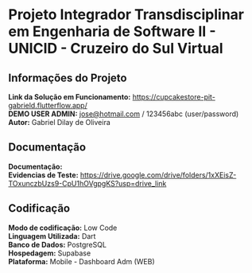 # Projeto Integrador Transdisciplinar em Engenharia de Software II - UNICID - Cruzeiro do Sul Virtual

## Informações do Projeto

**Link da Solução em Funcionamento:** https://cupcakestore-pit-gabrield.flutterflow.app/  
**DEMO USER ADMIN:** jose@hotmail.com / 123456abc (user/password)  
**Autor:** Gabriel Dilay de Oliveira  

## Documentação
**Documentação:**  
**Evidencias de Teste:** https://drive.google.com/drive/folders/1xXEisZ-TOxunczbUzs9-CpU1hOVgpgKS?usp=drive_link  

## Codificação

**Modo de codificação:** Low Code  
**Linguagem Utilizada:** Dart  
**Banco de Dados:** PostgreSQL  
**Hospedagem:** Supabase  
**Plataforma:** Mobile - Dashboard Adm (WEB)  

